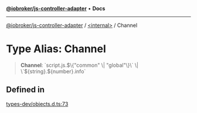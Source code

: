 [**@iobroker/js-controller-adapter**](../../README.md) • **Docs**

***

[@iobroker/js-controller-adapter](../../globals.md) / [\<internal\>](../README.md) / Channel

# Type Alias: Channel

> **Channel**: \`script.js.$\{"common" \| "global"\}\` \| \`$\{string\}.$\{number\}.info\`

## Defined in

[types-dev/objects.d.ts:73](https://github.com/ioBroker/ioBroker.js-controller/blob/40cb80c182f7d6dd76c85ace42cdd78fa9b7a8dc/packages/types-dev/objects.d.ts#L73)
